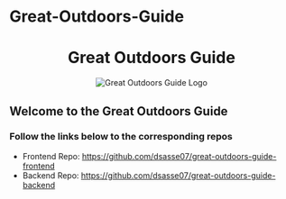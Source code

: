 # Great-Outdoors-Guide


<h1 style="text-align: center"> Great Outdoors Guide </h1>
<p align="center">
<img 
  src="https://i.imgur.com/rHRSUxY.png"
  alt="Great Outdoors Guide Logo" 
>
</p>

## Welcome to the Great Outdoors Guide
### Follow the links below to the corresponding repos
* Frontend Repo: https://github.com/dsasse07/great-outdoors-guide-frontend
* Backend Repo: https://github.com/dsasse07/great-outdoors-guide-backend
